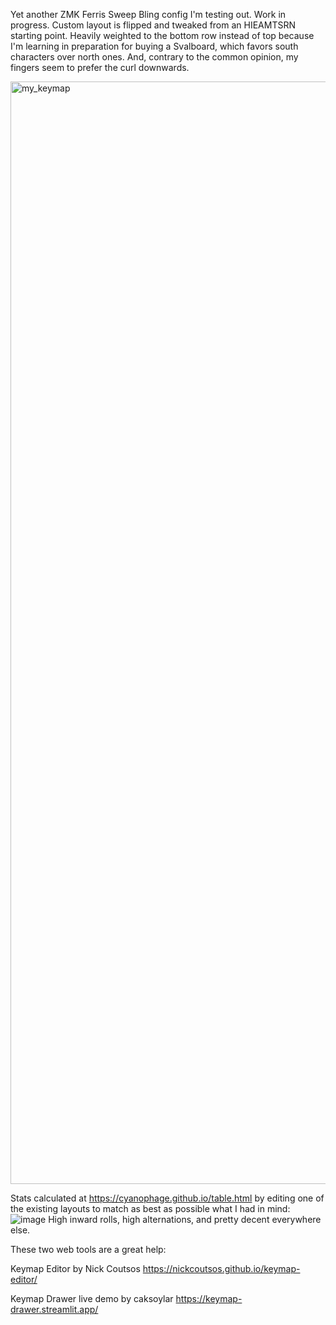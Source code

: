 Yet another ZMK Ferris Sweep Bling config I'm testing out. Work in progress. Custom layout is flipped and tweaked from an HIEAMTSRN starting point. Heavily weighted to the bottom row instead of top because I'm learning in preparation for buying a Svalboard, which favors south characters over north ones. And, contrary to the common opinion, my fingers seem to prefer the curl downwards.

<img width="915" height="1764" alt="my_keymap" src="https://github.com/user-attachments/assets/0ca941d6-055d-4680-b286-cd70cc9a55cb" />

Stats calculated at https://cyanophage.github.io/table.html by editing one of the existing layouts to match as best as possible what I had in mind:
![image](https://github.com/user-attachments/assets/691543a7-a71a-4521-a8b7-16ca223c0758)
High inward rolls, high alternations, and pretty decent everywhere else.

These two web tools are a great help:

Keymap Editor by Nick Coutsos https://nickcoutsos.github.io/keymap-editor/

Keymap Drawer live demo by caksoylar https://keymap-drawer.streamlit.app/

